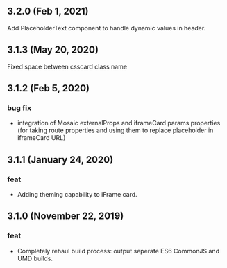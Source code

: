 ## 3.2.0 (Feb 1, 2021)
Add PlaceholderText component to handle dynamic values in header.

## 3.1.3 (May 20, 2020)
Fixed space between csscard class name 

## 3.1.2 (Feb 5, 2020)

### bug fix
- integration of Mosaic externalProps and iframeCard params properties (for taking route properties and using them to replace placeholder in iframeCard URL)

## 3.1.1 (January 24, 2020)

### feat
- Adding theming capability to iFrame card.

## 3.1.0 (November 22, 2019)

### feat
- Completely rehaul build process: output seperate ES6 CommonJS and UMD builds.